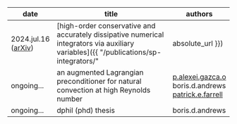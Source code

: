 | date | title | authors |
| --- | --- | --- |
| 2024.jul.16 <br> ([arXiv](https://doi.org/10.48550/arXiv.2407.11904)) | [high-order conservative and accurately dissipative numerical integrators via auxiliary variables]({{ "/publications/sp-integrators/" | absolute_url }}) | boris.d.andrews <br> [patrick.e.farrell](https://pefarrell.org/) |
| ongoing\.\.\. | an augmented Lagrangian preconditioner for natural convection at high Reynolds number | [p.alexei.gazca.o](https://gazcaorozco.github.io/home/) <br> boris.d.andrews <br> [patrick.e.farrell](https://pefarrell.org/) |
| ongoing\.\.\. | dphil (phd) thesis | boris.d.andrews |
